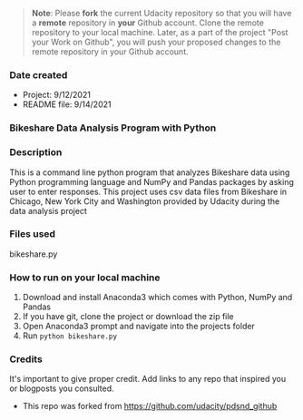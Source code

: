 >**Note**: Please **fork** the current Udacity repository so that you will have a **remote** repository in **your** Github account. Clone the remote repository to your local machine. Later, as a part of the project "Post your Work on Github", you will push your proposed changes to the remote repository in your Github account.

### Date created
* Project: 9/12/2021
* README file: 9/14/2021

### Bikeshare Data Analysis Program with Python

### Description
This is a command line python program that analyzes Bikeshare data using Python programming language and NumPy and Pandas packages by asking user to enter responses. This project uses csv data files from Bikeshare in Chicago, New York City and Washington provided by Udacity during the data analysis project

### Files used
bikeshare.py

### How to run on your local machine
1. Download and install Anaconda3 which comes with Python, NumPy and Pandas
2. If you have git, clone the project or download the zip file
3. Open Anaconda3 prompt and navigate into the projects folder
4. Run ```python bikeshare.py```


### Credits
It's important to give proper credit. Add links to any repo that inspired you or blogposts you consulted.

* This repo was forked from https://github.com/udacity/pdsnd_github

